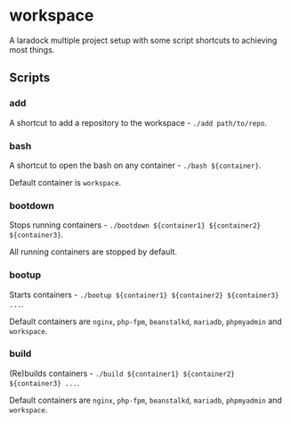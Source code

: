 # workspace
A laradock multiple project setup with some script shortcuts to achieving most things.

## Scripts

### add

A shortcut to add a repository to the workspace - `./add path/to/repo`.

### bash

A shortcut to open the bash on any container - `./bash ${container}`.

Default container is `workspace`.

### bootdown

Stops running containers - `./bootdown ${container1} ${container2} ${container3}`.

All running containers are stopped by default.

### bootup

Starts containers - `./bootup ${container1} ${container2} ${container3} ...`.

Default containers are `nginx`, `php-fpm`, `beanstalkd`, `mariadb`, `phpmyadmin` and `workspace`.

### build

(Re)builds containers - `./build ${container1} ${container2} ${container3} ...`.

Default containers are `nginx`, `php-fpm`, `beanstalkd`, `mariadb`, `phpmyadmin` and `workspace`.
